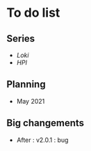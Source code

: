 # To do list

## Series
* *Loki*
* *HPI*

## Planning
* May 2021

## Big changements
* After : v2.0.1 : bug
